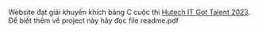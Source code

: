 Website đạt giải khuyến khích bảng C cuộc thi [Hutech IT Got Talent 2023](https://itgottalent.hutech.edu.vn/). Để biết thêm về project này hãy đọc file readme.pdf
